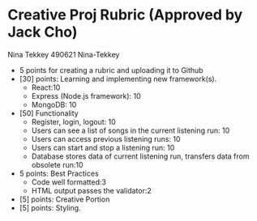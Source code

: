 # Creative Proj Rubric (Approved by Jack Cho)


Nina Tekkey 490621 Nina-Tekkey
- 5 points for creating a rubric and uploading it to Github
- [30] points: Learning and implementing new framework(s).
    - React:10
    - Express (Node.js framework): 10
    - MongoDB: 10
- [50] Functionality
    - Register, login, logout: 10
    - Users can see a list of songs in the current listening run: 10
    - Users can access previous listening runs: 10
    - Users can start and stop a listening run: 10
    - Database stores data of current listening run, transfers data from obsolete run:10
- 5 points: Best Practices
    - Code well formatted:3
    - HTML output passes the validator:2
- [5] points: Creative Portion
- [5] points: Styling.

